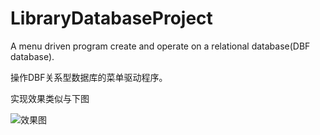 # LibraryDatabaseProject

A menu driven program create and operate on a relational database(DBF database).

操作DBF关系型数据库的菜单驱动程序。

实现效果类似与下图


![效果图](https://img-blog.csdnimg.cn/20201009085828979.png?x-oss-process=image/watermark,type_ZmFuZ3poZW5naGVpdGk,shadow_10,text_aHR0cHM6Ly9ibG9nLmNzZG4ubmV0L3RyZWJsZXo=,size_16,color_FFFFFF,t_70#pic_center)
